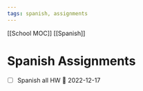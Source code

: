 ```yaml
---
tags: spanish, assignments
---
```

[[School MOC]] [[Spanish]]
# Spanish Assignments
- [ ] Spanish all HW 📅 2022-12-17